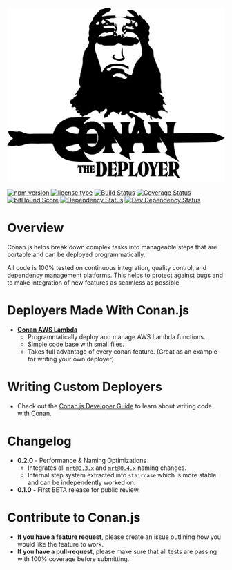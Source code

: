 ![](./conan-logo.png)

[![npm version](https://img.shields.io/npm/v/conan.svg)](https://www.npmjs.com/package/conan) [![license type](https://img.shields.io/npm/l/conan.svg)](https://github.com/FreeAllMedia/conan.git/blob/master/LICENSE) [![Build Status](https://travis-ci.org/FreeAllMedia/conan.png?branch=master)](https://travis-ci.org/FreeAllMedia/conan) [![Coverage Status](https://coveralls.io/repos/FreeAllMedia/conan/badge.svg)](https://coveralls.io/r/FreeAllMedia/conan) [![bitHound Score](https://www.bithound.io/github/FreeAllMedia/conan/badges/score.svg)](https://www.bithound.io/github/FreeAllMedia/conan) [![Dependency Status](https://david-dm.org/FreeAllMedia/conan.png?theme=shields.io)](https://david-dm.org/FreeAllMedia/conan?theme=shields.io) [![Dev Dependency Status](https://david-dm.org/FreeAllMedia/conan/dev-status.svg)](https://david-dm.org/FreeAllMedia/conan?theme=shields.io#info=devDependencies)

# Overview

Conan.js helps break down complex tasks into manageable steps that are portable and can be deployed programmatically.

All code is 100% tested on continuous integration, quality control, and dependency management platforms. This helps to protect against bugs and to make integration of new features as seamless as possible.

# Deployers Made With Conan.js

* **[Conan AWS  Lambda](https://github.com/FreeAllMedia/conan-aws-lambda)**
	* Programmatically deploy and manage AWS Lambda functions.
	* Simple code base with small files.
	* Takes full advantage of every conan feature. (Great as an example for writing your own deployer)

# Writing Custom Deployers

* Check out the [Conan.js Developer Guide](#developerGuide.md) to learn about writing code with Conan.

# Changelog

* **0.2.0** - Performance & Naming Optimizations
	* Integrates all [`mrt@0.3.x`](https://github.com/FreeAllMedia/mrt/releases/tag/0.3.0) and [`mrt@0.4.x`](https://github.com/FreeAllMedia/mrt/releases/tag/0.4.0) naming changes.
	* Internal step system extracted into `staircase` which is more stable and can be independently worked on.
* **0.1.0** - First BETA release for public review.

# Contribute to Conan.js

* **If you have a feature request**, please create an issue outlining how you would like the feature to work.
* **If you have a pull-request**, please make sure that all tests are passing with 100% coverage before submitting.
